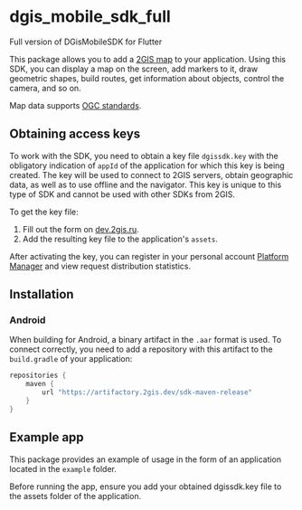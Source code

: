 # dgis_mobile_sdk_full

Full version of DGisMobileSDK for Flutter

This package allows you to add a [2GIS map](https://2gis.ru/) to your application. Using this SDK, you can display a map on the screen, add markers to it, draw geometric shapes, build routes, get information about objects, control the camera, and so on.

Map data supports [OGC standards](https://ru.wikipedia.org/wiki/Open_Geospatial_Consortium).

## Obtaining access keys

To work with the SDK, you need to obtain a key file `dgissdk.key` with the obligatory indication of `appId` of the application for which this key is being created. The key will be used to connect to 2GIS servers, obtain geographic data, as well as to use offline and the navigator. This key is unique to this type of SDK and cannot be used with other SDKs from 2GIS.

To get the key file:

1. Fill out the form on [dev.2gis.ru](https://dev.2gis.ru/order/).
1. Add the resulting key file to the application's `assets`.

After activating the key, you can register in your personal account [Platform Manager](https://platform.2gis.ru/) and view request distribution statistics.

## Installation

### Android

When building for Android, a binary artifact in the `.aar` format is used. To connect correctly, you need to add a repository with this artifact to the `build.gradle` of your application:

```gradle
repositories {
    maven {
        url "https://artifactory.2gis.dev/sdk-maven-release"
    }
}
```

## Example app

This package provides an example of usage in the form of an application located in the `example` folder. 

Before running the app, ensure you add your obtained dgissdk.key file to the assets folder of the application.

